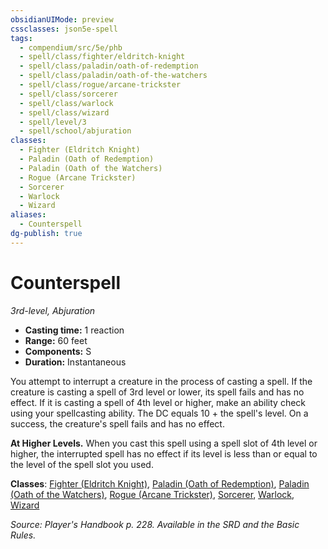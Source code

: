 ```yaml
---
obsidianUIMode: preview
cssclasses: json5e-spell
tags:
  - compendium/src/5e/phb
  - spell/class/fighter/eldritch-knight
  - spell/class/paladin/oath-of-redemption
  - spell/class/paladin/oath-of-the-watchers
  - spell/class/rogue/arcane-trickster
  - spell/class/sorcerer
  - spell/class/warlock
  - spell/class/wizard
  - spell/level/3
  - spell/school/abjuration
classes:
  - Fighter (Eldritch Knight)
  - Paladin (Oath of Redemption)
  - Paladin (Oath of the Watchers)
  - Rogue (Arcane Trickster)
  - Sorcerer
  - Warlock
  - Wizard
aliases:
  - Counterspell
dg-publish: true
---
```

# Counterspell
*3rd-level, Abjuration*  

- **Casting time:** 1 reaction
- **Range:** 60 feet
- **Components:** S
- **Duration:** Instantaneous

You attempt to interrupt a creature in the process of casting a spell. If the creature is casting a spell of 3rd level or lower, its spell fails and has no effect. If it is casting a spell of 4th level or higher, make an ability check using your spellcasting ability. The DC equals 10 + the spell's level. On a success, the creature's spell fails and has no effect.

**At Higher Levels.** When you cast this spell using a spell slot of 4th level or higher, the interrupted spell has no effect if its level is less than or equal to the level of the spell slot you used.

**Classes**: [Fighter (Eldritch Knight)](/Admin/CLI/classes/fighter-eldritch-knight.md), [Paladin (Oath of Redemption)](/Admin/CLI/classes/paladin-oath-of-redemption-xge.md), [Paladin (Oath of the Watchers)](/Admin/CLI/classes/paladin-oath-of-the-watchers-tce.md), [Rogue (Arcane Trickster)](/Admin/CLI/classes/rogue-arcane-trickster.md), [Sorcerer](/Admin/CLI/classes/sorcerer.md), [Warlock](/Admin/CLI/classes/warlock.md), [Wizard](/Admin/CLI/classes/wizard.md)

*Source: Player's Handbook p. 228. Available in the SRD and the Basic Rules.*